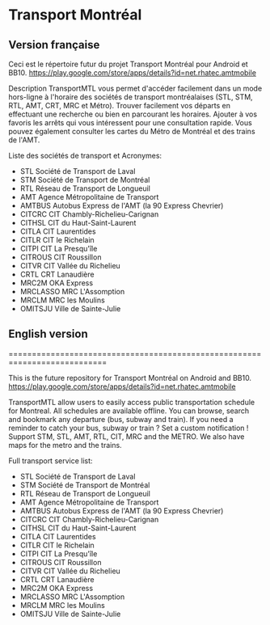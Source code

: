 # Transport Montréal

## Version française

Ceci est le répertoire futur du projet Transport Montréal pour Android et BB10.
https://play.google.com/store/apps/details?id=net.rhatec.amtmobile

Description
TransportMTL vous permet d'accéder facilement dans un mode hors-ligne à l'horaire des sociétés de transport montréalaises (STL, STM, RTL, AMT, CRT, MRC et Métro). 
Trouver facilement vos départs en effectuant une recherche ou bien en parcourant les horaires. Ajouter à vos favoris les arrêts qui vous intéressent pour une consultation rapide. 
Vous pouvez également consulter les cartes du Métro de Montréal et des trains de l'AMT.

Liste des sociétés de transport et Acronymes:

* STL Société de Transport de Laval
* STM Société de Transport de Montréal
* RTL Réseau de Transport de Longueuil
* AMT Agence Métropolitaine de Transport
* AMTBUS Autobus Express de l'AMT (la 90 Express Chevrier)
* CITCRC CIT Chambly-Richelieu-Carignan
* CITHSL CIT du Haut-Saint-Laurent
* CITLA CIT Laurentides
* CITLR CIT le Richelain
* CITPI CIT La Presqu'île
* CITROUS CIT Roussillon
* CITVR CIT Vallée du Richelieu
* CRTL CRT Lanaudière
* MRC2M OKA Express
* MRCLASSO MRC L'Assomption
* MRCLM MRC les Moulins
* OMITSJU Ville de Sainte-Julie

## English version
===========================================================================


This is the future repository for Transport Montréal on Android and BB10.
https://play.google.com/store/apps/details?id=net.rhatec.amtmobile

TransportMTL allow users to easily access public transportation schedule for Montreal.
All schedules are available offline. You can browse, search and bookmark any departure 
(bus, subway and train). If you need a reminder to catch your bus, subway or train ? 
Set a custom notification ! Support STM, STL, AMT, RTL, CIT, MRC and the METRO. 
We also have maps for the metro and the trains.

Full transport service list:
* STL Société de Transport de Laval
* STM Société de Transport de Montréal
* RTL Réseau de Transport de Longueuil
* AMT Agence Métropolitaine de Transport
* AMTBUS Autobus Express de l'AMT (la 90 Express Chevrier)
* CITCRC CIT Chambly-Richelieu-Carignan
* CITHSL CIT du Haut-Saint-Laurent
* CITLA CIT Laurentides
* CITLR CIT le Richelain
* CITPI CIT La Presqu'île
* CITROUS CIT Roussillon
* CITVR CIT Vallée du Richelieu
* CRTL CRT Lanaudière
* MRC2M OKA Express
* MRCLASSO MRC L'Assomption
* MRCLM MRC les Moulins
* OMITSJU Ville de Sainte-Julie

